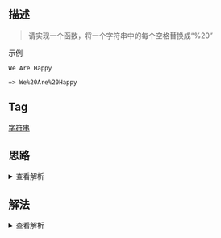 ## 描述

> 请实现一个函数，将一个字符串中的每个空格替换成“%20”

示例

```
We Are Happy

=> We%20Are%20Happy
```

## Tag

[字符串](/_posts/sort#字符串)

## 思路

<details>
<summary>查看解析</summary>

可以直接用 js 高阶函数完成，split 然后 join，不使用高阶函数的话直接遍历一遍也不是很难

</details>

## 解法

<details>
<summary>查看解析</summary>

```js
function replaceSpace(str) {
	// write code here
	return str.split(" ").join("%20")
}
```

</details>

